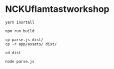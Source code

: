 NCKUflamtastworkshop
====================
	yarn insrtall

	npm run build

	cp parse.js dist/
	cp -r app/assets/ dist/

	cd dist

	node parse.js
